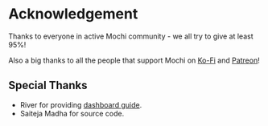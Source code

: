 # Acknowledgement

Thanks to everyone in active Mochi community - we all try to give at least 95%!

Also a big thanks to all the people that support Mochi on [Ko-Fi](https://ko-fi.com/vixshan) and  [Patreon](https://patreon.com/vixshan)!



## Special Thanks

* River for providing [dashboard guide](https://blog.riverdev.wtf/connect-dashboard-djs-bot-ubuntu-apache).
* Saiteja Madha for source code.

&#x20;
